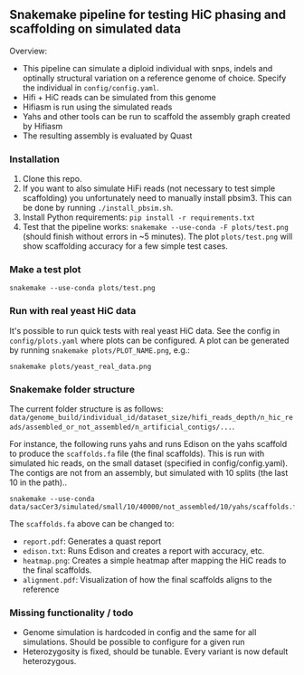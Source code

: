 

## Snakemake pipeline for testing HiC phasing and scaffolding on simulated data

Overview:

* This pipeline can simulate a diploid individual with snps, indels and optinally structural variation on a reference genome of choice. Specify the individual in `config/config.yaml`. 
* Hifi + HiC reads can be simulated from this genome
* Hifiasm is run using the simulated reads
* Yahs and other tools can be run to scaffold the assembly graph created by Hifiasm
* The resulting assembly is evaluated by Quast


### Installation

1. Clone this repo. 
2. If you want to also simulate HiFi reads (not necessary to test simple scaffolding) you unfortunately need to manually install pbsim3. This can be done by running `./install_pbsim.sh`.
2. Install Python requirements: `pip install -r requirements.txt`
3. Test that the pipeline works: `snakemake --use-conda -F plots/test.png` (should finish without errors in ~5 minutes). The plot `plots/test.png` will show scaffolding accuracy for a few simple test cases.


### Make a test plot
```snakemake
snakemake --use-conda plots/test.png
```


### Run with real yeast HiC data
It's possible to run quick tests with real yeast HiC data. See the config in `config/plots.yaml` where plots can be configured. A plot can be generated by running `snakemake plots/PLOT_NAME.png`, e.g.:

```snakemake
snakemake plots/yeast_real_data.png
```

### Snakemake folder structure
The current folder structure is as follows:
`data/genome_build/individual_id/dataset_size/hifi_reads_depth/n_hic_reads/assembled_or_not_assembled/n_artificial_contigs/...`.

For instance, the following runs yahs and runs Edison on the yahs scaffold to produce the `scaffolds.fa` file (the final scaffolds). This is run with simulated hic reads, on the small dataset (specified in config/config.yaml). The contigs are not from an assembly, but simulated with 10 splits (the last 10 in the path)..

```snakemake
snakemake --use-conda data/sacCer3/simulated/small/10/40000/not_assembled/10/yahs/scaffolds.fa
```

The `scaffolds.fa` above can be changed to:

* `report.pdf`: Generates a quast report
* `edison.txt`: Runs Edison and creates a report with accuracy, etc.
* `heatmap.png`: Creates a simple heatmap after mapping the HiC reads to the final scaffolds. 
* `alignment.pdf`: Visualization of how the final scaffolds aligns to the reference 


### Missing functionality / todo
* Genome simulation is hardcoded in config and the same for all simulations. Should be possible to configure for a given run
* Heterozygosity is fixed, should be tunable. Every variant is now default heterozygous. 